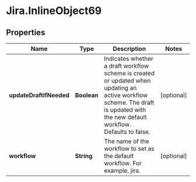 # Jira.InlineObject69

## Properties

Name | Type | Description | Notes
------------ | ------------- | ------------- | -------------
**updateDraftIfNeeded** | **Boolean** | Indicates whether a draft workflow scheme is created or updated when updating an active workflow scheme. The draft is updated with the new default workflow. Defaults to false. | [optional] 
**workflow** | **String** | The name of the workflow to set as the default workflow. For example, jira. | [optional] 


